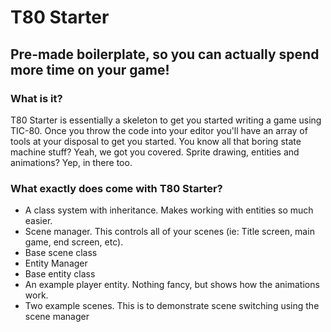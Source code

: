 # T80 Starter
## Pre-made boilerplate, so you can actually spend more time on your game!

### What is it?

T80 Starter is essentially a skeleton to get you started writing a game using TIC-80. Once you throw the code into your editor you'll have an array of tools at your disposal to get you started.
You know all that boring state machine stuff? Yeah, we got you covered. Sprite drawing, entities and animations? Yep, in there too.

### What exactly does come with T80 Starter?

* A class system with inheritance. Makes working with entities so much easier.
* Scene manager. This controls all of your scenes (ie: Title screen, main game, end screen, etc).
* Base scene class
* Entity Manager
* Base entity class
* An example player entity. Nothing fancy, but shows how the animations work.
* Two example scenes. This is to demonstrate scene switching using the scene manager